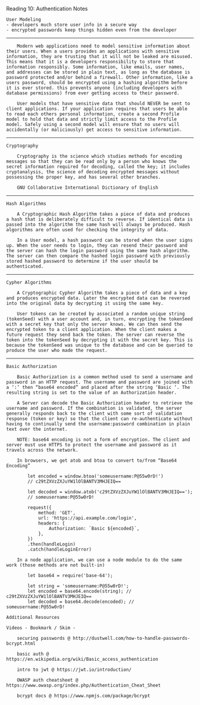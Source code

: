 Reading 10: Authentication Notes

    User Modeling
    - developers much store user info in a secure way
    - encrypted passwords keep things hidden even from the developer
---
        Modern web applications need to model sensitive information about their users. When a users provides an applications with sensitive information, they are trusting that it will not be leaked are misused. This means that it is a developers responsibility to store that information responsibly. Some information, like emails, user names, and addresses can be stored in plain text, as long as the database is password protected and/or behind a firewall. Other information, like a users password, should be encrypted using a hashing algorithm before it is ever stored. this prevents anyone (including developers with database permissions) from ever getting access to their password.

        User models that have sensitive data that should NEVER be sent to client applications. If your application requires that users be able to read each others personal information, create a second Profile model to hold that data and strictly limit access to the Profile model. Safely using a second model will ensure that no users will accidentally (or maliciously) get access to sensitive information.

---

    Cryptography

        Cryptography is the science which studies methods for encoding messages so that they can be read only by a person who knows the secret information required for decoding, called the key; it includes cryptanalysis, the science of decoding encrypted messages without possessing the proper key, and has several other branches.

        GNU Collaborative International Dictionary of English

---

    Hash Algorithms

        A Cryptographic Hash Algorithm takes a piece of data and produces a hash that is deliberately difficult to reverse. If identical data is passed into the algorithm the same hash will always be produced. Hash algorithms are often used for checking the integrity of data.

        In a User model, a hash password can be stored when the user signs up. When the user needs to login, they can resend their password and the server can hash the login password using the same hash algorithm. The server can then compare the hashed login password with previously stored hashed password to determine if the user should be authenticated.

---

    Cypher Algorithms

        A Cryptographic Cypher Algorithm takes a piece of data and a key and produces encrypted data. Later the encrypted data can be reversed into the original data by decrypting it using the same key.

        User tokens can be created by associated a random unique string (tokenSeed) with a user account and, in turn, encrypting the tokenSeed with a secret key that only the server knows. We can then send the encrypted token to a client application. When the client makes a future request they send back the token. The server can reverse the token into the tokenSeed by decrypting it with the secret key. This is because the tokenSeed was unique to the database and can be queried to produce the user who made the request.

---

    Basic Authorization

        Basic Authorization is a common method used to send a username and password in an HTTP request. The username and password are joined with a ‘:’ then “base64 encoded” and placed after the string ‘Basic ‘. The resulting string is set to the value of an Authorization header.

        A Server can decode the Basic Authorization header to retrieve the username and password. If the combination is validated, the server generally responds back to the client with some sort of validation response (token or key) so that the client can re-authenticate without having to continually send the username:password combination in plain text over the internet.

        NOTE: base64 encoding is not a form of encryption. The client and server must use HTTPS to protect the username and password as it travels across the network.

        In browsers, we get atob and btoa to convert to/from “Base64 Encoding”

            let encoded = window.btoa('someusername:P@55w0rD!')
            // c29tZXVzZXJuYW1lOlBANTV3MHJEIQ==

            let decoded = window.atob('c29tZXVzZXJuYW1lOlBANTV3MHJEIQ==');
            // someusername:P@55w0rD!

            request({
                method: 'GET',
                url: 'https://api.example.com/login',
                headers: {
                    Authorization: `Basic ${encoded}`,
                },
            })
            .then(handleLogin)
            .catch(handleLoginError)

        In a node application, we can use a node module to do the same work (those methods are not built-in)

            let base64 = require('base-64');

            let string = 'someusername:P@55w0rD!';
            let encoded = base64.encode(string); // c29tZXVzZXJuYW1lOlBANTV3MHJEIQ==
            let decoded = base64.decode(encoded); // someusername:P@55w0rD!
    
    Additional Resources

    Videos - Bookmark / Skim -

        securing passwords @ http://dustwell.com/how-to-handle-passwords-bcrypt.html

        basic auth @ https://en.wikipedia.org/wiki/Basic_access_authentication

        intro to jwt @ https://jwt.io/introduction/

        OWASP auth cheatsheet @ https://www.owasp.org/index.php/Authentication_Cheat_Sheet

        bcrypt docs @ https://www.npmjs.com/package/bcrypt
